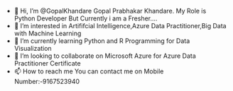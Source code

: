 - 👋 Hi, I’m @GopalKhandare Gopal Prabhakar Khandare. My Role is Python Developer But Currently i am a Fresher....
- 👀 I’m interested in Artififcial Intelligence,Azure Data Practitioner,Big Data with Machine Learning
- 🌱 I’m currently learning Python and R Programming for Data Visualization
- 💞️ I’m looking to collaborate on Microsoft Azure for Azure Data Practitioner Certificate
- 📫 How to reach me You can contact me on Mobile Number:-9167523940

<!---
GopalKhandare/GopalKhandare is a ✨ special ✨ repository because its `README.md` (this file) appears on your GitHub profile.
You can click the Preview link to take a look at your changes.
--->
